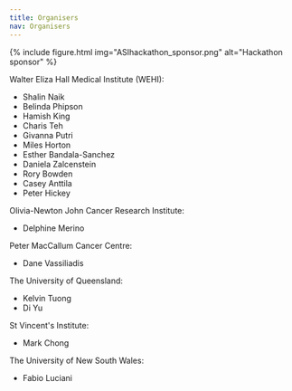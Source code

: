 ```yaml
---
title: Organisers
nav: Organisers
---
```


{% include figure.html img="ASIhackathon_sponsor.png" alt="Hackathon sponsor" %}

Walter Eliza Hall Medical Institute (WEHI):

* Shalin Naik
* Belinda Phipson 
* Hamish King
* Charis Teh
* Givanna Putri
* Miles Horton
* Esther Bandala-Sanchez
* Daniela Zalcenstein
* Rory Bowden
* Casey Anttila
* Peter Hickey

Olivia-Newton John Cancer Research Institute:

* Delphine Merino

Peter MacCallum Cancer Centre:

* Dane Vassiliadis

The University of Queensland:

* Kelvin Tuong
* Di Yu

St Vincent's Institute:

* Mark Chong

The University of New South Wales:

* Fabio Luciani
